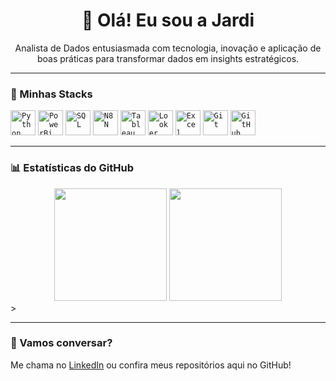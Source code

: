 <h1 align="center">👋 Olá! Eu sou a Jardi</h1>

<p align="center">
Analista de Dados entusiasmada com tecnologia, inovação e aplicação de boas práticas para transformar dados em insights estratégicos.
</p>

---

### 🚀 Minhas Stacks
<code><img width="40px" src="https://cdn.jsdelivr.net/gh/devicons/devicon/icons/python/python-original.svg" title="Python"/></code>
<code><img width="40px" src="https://upload.wikimedia.org/wikipedia/commons/c/cf/New_Power_BI_Logo.svg" title="PowerBi"/></code>
<code><img width="40px" src="https://cdn.jsdelivr.net/gh/devicons/devicon/icons/sql/sql-original.svg" title="SQL"/></code>
<code><img width="40px" src="https://lobehub.com/icons/n8n" title="N8N"/></code>
<code><img width="40px" src="https://www.salesforce.com/content/dam/web/en_us/www/images/products/tableau/logo-tableau.png" title="Tableau"/></code>
<code><img width="40px" src="https://www.streamlinehq.com/icons/tag/looker-studio/looker-studio-1.svg" title="Looker Studio"/></code>
<code><img width="40px" src="https://upload.wikimedia.org/wikipedia/commons/5/51/Microsoft_Excel_2013_logo_%28light%29.svg" title="Excel"/></code>
<code><img width="40px" src="https://cdn.jsdelivr.net/gh/devicons/devicon/icons/git/git-original.svg" title="Git"/></code>
<code><img width="40px" src="https://cdn.jsdelivr.net/gh/devicons/devicon/icons/github/github-original.svg" title="GitHub"/></code>



---

### 📊 Estatísticas do GitHub

<div align="center">
  <img height="180em" src="https://github-readme-stats.vercel.app/api?username=chaves08r&show_icons=true&theme=transparent&count_private=true" />
  <img height="180em" src="https://github-readme-stats.vercel.app/api/top-langs/?username=chaves08r&layout=compact&langs_count=7&theme=transparent"/>
</div>
>

---

### 💬 Vamos conversar?

Me chama no [LinkedIn](https://www.linkedin.com/in/jardielen-chaves/) ou confira meus repositórios aqui no GitHub!
